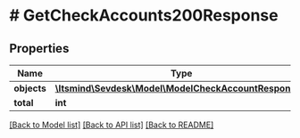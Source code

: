 # # GetCheckAccounts200Response

## Properties

Name | Type | Description | Notes
------------ | ------------- | ------------- | -------------
**objects** | [**\Itsmind\Sevdesk\Model\ModelCheckAccountResponse[]**](ModelCheckAccountResponse.md) |  |
**total** | **int** |  | [optional]

[[Back to Model list]](../../README.md#models) [[Back to API list]](../../README.md#endpoints) [[Back to README]](../../README.md)
